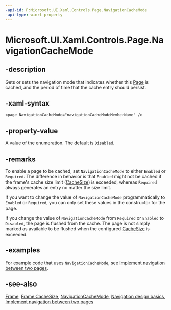 ```yaml
---
-api-id: P:Microsoft.UI.Xaml.Controls.Page.NavigationCacheMode
-api-type: winrt property
---
```


<!-- Property syntax
public Windows.UI.Xaml.Navigation.NavigationCacheMode NavigationCacheMode { get;  set; }
-->

# Microsoft.UI.Xaml.Controls.Page.NavigationCacheMode

## -description

Gets or sets the navigation mode that indicates whether this [Page](page.md) is cached, and the period of time that the cache entry should persist.

## -xaml-syntax

```xaml
<page NavigationCacheMode="navigationCacheModeMemberName" />
```

## -property-value

A value of the enumeration. The default is `Disabled`.

## -remarks

To enable a page to be cached, set `NavigationCacheMode` to either `Enabled` or `Required`. The difference in behavior is that `Enabled` might not be cached if the frame's cache size limit ([CacheSize](frame_cachesize.md)) is exceeded, whereas `Required` always generates an entry no matter the size limit.

If you want to change the value of `NavigationCacheMode` programmatically to `Enabled` or `Required`, you can only set these values in the constructor for the page.

If you change the value of `NavigationCacheMode` from `Required` or `Enabled` to `Disabled`, the page is flushed from the cache. The page is not simply marked as available to be flushed when the configured [CacheSize](frame_cachesize.md) is exceeded.

## -examples

For example code that uses `NavigationCacheMode`, see [Implement navigation between two pages](/windows/apps/design/basics/navigate-between-two-pages).

## -see-also

[Frame](frame.md), [Frame.CacheSize](frame_cachesize.md), [NavigationCacheMode](../microsoft.ui.xaml.navigation/navigationcachemode.md), [Navigation design basics](/windows/apps/design/basics/navigation-basics), [Implement navigation between two pages](/windows/apps/design/basics/navigate-between-two-pages)

